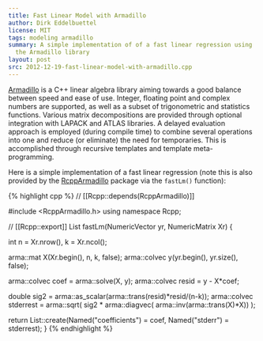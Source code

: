 ```yaml
---
title: Fast Linear Model with Armadillo
author: Dirk Eddelbuettel
license: MIT
tags: modeling armadillo 
summary: A simple implementation of of a fast linear regression using
  the Armadillo library
layout: post
src: 2012-12-19-fast-linear-model-with-armadillo.cpp
---
```

[Armadillo](http://arma.sourceforge.net/) is a C++ linear algebra library 
aiming towards a good balance between speed and ease of use. Integer, 
floating point and complex numbers are supported, as well as a subset of 
trigonometric and statistics functions. Various matrix decompositions are 
provided through optional integration with LAPACK and ATLAS libraries. A 
delayed evaluation approach is employed (during compile time) to combine 
several operations into one and reduce (or eliminate) the need for 
temporaries. This is accomplished through recursive templates and template 
meta-programming.

Here is a simple implementation of a fast linear regression (note this is 
also provided by the
[RcppArmadillo](http://cran.r-project.org/web/packages/RcppArmadillo/)
package via the `fastLm()` function):

{% highlight cpp %}
// [[Rcpp::depends(RcppArmadillo)]]

#include <RcppArmadillo.h>
using namespace Rcpp;

// [[Rcpp::export]]
List fastLm(NumericVector yr, NumericMatrix Xr) {

   int n = Xr.nrow(), k = Xr.ncol();
   
   arma::mat X(Xr.begin(), n, k, false); 
   arma::colvec y(yr.begin(), yr.size(), false);
   
   arma::colvec coef = arma::solve(X, y); 
   arma::colvec resid = y - X*coef; 
   
   double sig2 = arma::as_scalar(arma::trans(resid)*resid/(n-k));
   arma::colvec stderrest = arma::sqrt(
       sig2 * arma::diagvec( arma::inv(arma::trans(X)*X)) );
   
   return List::create(Named("coefficients") = coef,
                       Named("stderr")       = stderrest);
}
{% endhighlight %}

